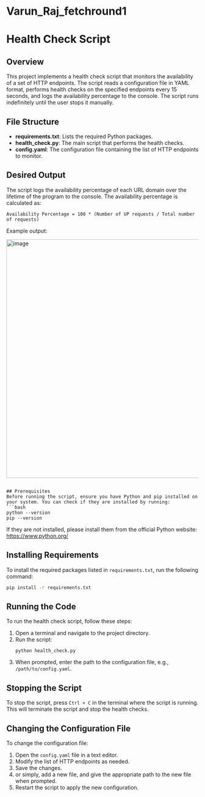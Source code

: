 # Varun_Raj_fetchround1
# Health Check Script

## Overview
This project implements a health check script that monitors the availability of a set of HTTP endpoints. The script reads a configuration file in YAML format, performs health checks on the specified endpoints every 15 seconds, and logs the availability percentage to the console. The script runs indefinitely until the user stops it manually.

## File Structure

- **requirements.txt**: Lists the required Python packages.
- **health_check.py**: The main script that performs the health checks.
- **config.yaml**: The configuration file containing the list of HTTP endpoints to monitor.

## Desired Output
The script logs the availability percentage of each URL domain over the lifetime of the program to the console. The availability percentage is calculated as:
```
Availability Percentage = 100 * (Number of UP requests / Total number of requests)
```
Example output:


<img width="624" alt="image" src="https://github.com/user-attachments/assets/8f6ce039-96f7-4dd8-a3c0-1e81b95e53cd" />

```

## Prerequisites
Before running the script, ensure you have Python and pip installed on your system. You can check if they are installed by running:
```bash
python --version
pip --version
```
If they are not installed, please install them from the official Python website: https://www.python.org/

## Installing Requirements
To install the required packages listed in `requirements.txt`, run the following command:
```bash
pip install -r requirements.txt
```

## Running the Code
To run the health check script, follow these steps:
1. Open a terminal and navigate to the project directory.
2. Run the script:
   ```
   python health_check.py
   ```
3. When prompted, enter the path to the configuration file, e.g., `/path/to/config.yaml`.

## Stopping the Script
To stop the script, press `Ctrl + C` in the terminal where the script is running. This will terminate the script and stop the health checks.

## Changing the Configuration File
To change the configuration file:
1. Open the `config.yaml` file in a text editor.
2. Modify the list of HTTP endpoints as needed.
3. Save the changes.
4. or simply, add a new file, and give the appropriate path to the new file when prompted. 
5. Restart the script to apply the new configuration.






